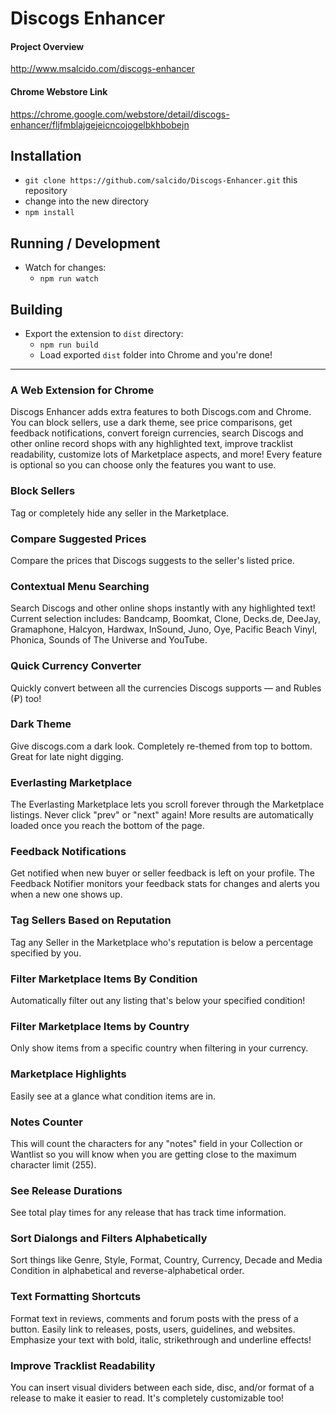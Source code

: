# Discogs Enhancer

#### Project Overview
<http://www.msalcido.com/discogs-enhancer>

#### Chrome Webstore Link
<https://chrome.google.com/webstore/detail/discogs-enhancer/fljfmblajgejeicncojogelbkhbobejn>

## Installation

* `git clone https://github.com/salcido/Discogs-Enhancer.git` this repository
* change into the new directory
* `npm install`

## Running / Development

* Watch for changes:
  * `npm run watch`

## Building
* Export the extension to `dist` directory:
  * `npm run build`
  * Load exported `dist` folder into Chrome and you're done!


***


### A Web Extension for Chrome

Discogs Enhancer adds extra features to both Discogs.com and Chrome. You can block sellers, use a dark theme, see price comparisons, get feedback notifications, convert foreign currencies, search Discogs and other online record shops with any highlighted text, improve tracklist readability, customize lots of Marketplace aspects, and more! Every feature is optional so you can choose only the features you want to use.

### Block Sellers

Tag or completely hide any seller in the Marketplace.

### Compare Suggested Prices

Compare the prices that Discogs suggests to the seller's listed price.

### Contextual Menu Searching

Search Discogs and other online shops instantly with any highlighted text! Current selection includes: Bandcamp, Boomkat, Clone, Decks.de, DeeJay, Gramaphone, Halcyon, Hardwax, InSound, Juno, Oye, Pacific Beach Vinyl, Phonica, Sounds of The Universe and YouTube.

### Quick Currency Converter

Quickly convert between all the currencies Discogs supports — and Rubles (₽) too!


### Dark Theme

Give discogs.com a dark look. Completely re-themed from top to bottom. Great for late night digging.

### Everlasting Marketplace

The Everlasting Marketplace lets you scroll forever through the Marketplace listings. Never click "prev" or "next" again! More results are automatically loaded once you reach the bottom of the page.

### Feedback Notifications

Get notified when new buyer or seller feedback is left on your profile. The Feedback Notifier monitors your feedback stats for changes and alerts you when a new one shows up.

### Tag Sellers Based on Reputation

Tag any Seller in the Marketplace who's reputation is below a percentage specified by you.


### Filter Marketplace Items By Condition

Automatically filter out any listing that's below your specified condition!

### Filter Marketplace Items by Country

Only show items from a specific country when filtering in your currency.

### Marketplace Highlights

Easily see at a glance what condition items are in.

### Notes Counter

This will count the characters for any "notes" field in your Collection or Wantlist so you will know when you are getting close to the maximum character limit (255).

### See Release Durations

See total play times for any release that has track time information.

### Sort Dialongs and Filters Alphabetically

Sort things like Genre, Style, Format, Country, Currency, Decade and Media Condition in alphabetical and reverse-alphabetical order.

### Text Formatting Shortcuts

Format text in reviews, comments and forum posts with the press of a button. Easily link to releases, posts, users, guidelines, and websites. Emphasize your text with bold, italic, strikethrough and underline effects!

### Improve Tracklist Readability

You can insert visual dividers between each side, disc, and/or format of a release to make it easier to read. It's completely customizable too!
